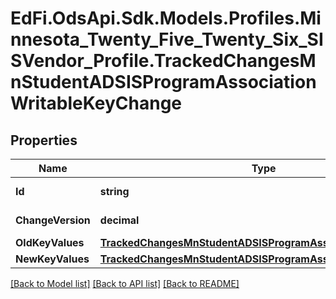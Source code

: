 # EdFi.OdsApi.Sdk.Models.Profiles.Minnesota_Twenty_Five_Twenty_Six_SISVendor_Profile.TrackedChangesMnStudentADSISProgramAssociationWritableKeyChange

## Properties

Name | Type | Description | Notes
------------ | ------------- | ------------- | -------------
**Id** | **string** | Resource identifier | [optional] 
**ChangeVersion** | **decimal** | Change version | [optional] 
**OldKeyValues** | [**TrackedChangesMnStudentADSISProgramAssociationWritableKey**](TrackedChangesMnStudentADSISProgramAssociationWritableKey.md) |  | [optional] 
**NewKeyValues** | [**TrackedChangesMnStudentADSISProgramAssociationWritableKey**](TrackedChangesMnStudentADSISProgramAssociationWritableKey.md) |  | [optional] 

[[Back to Model list]](../README.md#documentation-for-models) [[Back to API list]](../README.md#documentation-for-api-endpoints) [[Back to README]](../README.md)

